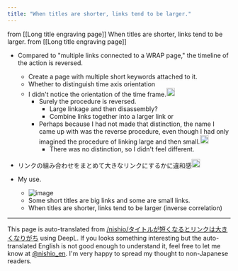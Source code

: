 ```yaml
---
title: "When titles are shorter, links tend to be larger."
---
```


from  [[Long title engraving page]]
When titles are shorter, links tend to be larger.
from  [[Long title engraving page]]
- Compared to "multiple links connected to a WRAP page," the timeline of the action is reversed.
    - Create a page with multiple short keywords attached to it.
    - Whether to distinguish time axis orientation
    - I didn't notice the orientation of the time frame.<img src='https://scrapbox.io/api/pages/villagepump/takker/icon' alt='/villagepump/takker.icon' height="19.5"/>
        - Surely the procedure is reversed.
            - Large linkage and then disassembly?
            - Combine links together into a larger link or
        - Perhaps because I had not made that distinction, the name I came up with was the reverse procedure, even though I had only imagined the procedure of linking large and then small.<img src='https://scrapbox.io/api/pages/villagepump/takker/icon' alt='/villagepump/takker.icon' height="19.5"/>
            - There was no distinction, so I didn't feel different.

- リンクの組み合わせをまとめて大きなリンクにするかに違和感<img src='https://scrapbox.io/api/pages/villagepump/nishio/icon' alt='/villagepump/nishio.icon' height="19.5"/>
- My use.
    - ![image](https://gyazo.com/e581cda7448469b2b73e6095db08feff/thumb/1000)
    - Some short titles are big links and some are small links.
    - When titles are shorter, links tend to be larger (inverse correlation)


---
This page is auto-translated from [/nishio/タイトルが短くなるとリンクは大きくなりがち](https://scrapbox.io/nishio/タイトルが短くなるとリンクは大きくなりがち) using DeepL. If you looks something interesting but the auto-translated English is not good enough to understand it, feel free to let me know at [@nishio_en](https://twitter.com/nishio_en). I'm very happy to spread my thought to non-Japanese readers.
